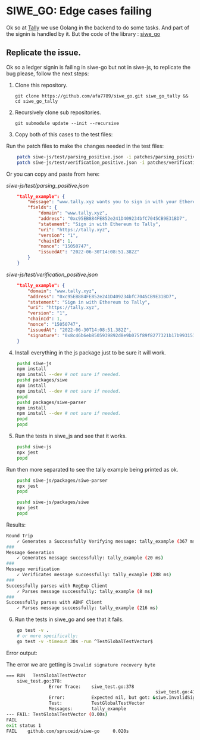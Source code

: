 # SIWE_GO: Edge cases failing

Ok so at [Tally](https://tally.xyz) we use Golang in the backend to do some tasks. And part of the signin is handled by it.
But the code of the library : [siwe_go](github.com/spruceid/siwe_go)

## Replicate the issue.

Ok so a ledger signin is failing in siwe-go but not in siwe-js, to replicate the bug please, follow the next steps:

1. Clone this repository.

	`git clone https://github.com/afa7789/siwe_go.git siwe_go_tally && cd siwe_go_tally`

2. Recursively clone sub repositories. 

	`git submodule update --init --recursive`

3. Copy both of this cases to the test files:

Run the patch files to make the changes needed in the test files:

```bash
	patch siwe-js/test/parsing_positive.json -i patches/parsing_positive.patch
	patch siwe-js/test/verification_positive.json -i patches/verification_positive.patch
```

Or you can copy and paste from here:

_siwe-js/test/parsing_positive.json_
```json
    "tally_example": {
        "message": "www.tally.xyz wants you to sign in with your Ethereum account:\n0xc95EB884FE852e241D409234bfC7045CB9E31BD7\n\nSign in with Ethereum to Tally\n\nURI: https://tally.xyz\nVersion: 1\nChain ID: 1\nNonce: 15050747\nIssued At: 2022-06-30T14:08:51.382Z",
        "fields": {
            "domain": "www.tally.xyz",
            "address": "0xc95EB884FE852e241D409234bfC7045CB9E31BD7",
            "statement": "Sign in with Ethereum to Tally",
            "uri": "https://tally.xyz",
            "version": "1",
            "chainId": 1,
            "nonce": "15050747",
            "issuedAt": "2022-06-30T14:08:51.382Z"
        }
    }
```

_siwe-js/test/verification_positive.json_
```json
	"tally_example": {
		"domain": "www.tally.xyz",
		"address": "0xc95EB884FE852e241D409234bfC7045CB9E31BD7",
		"statement": "Sign in with Ethereum to Tally",
		"uri": "https://tally.xyz",
		"version": "1",
		"chainId": 1,
		"nonce": "15050747",
		"issuedAt": "2022-06-30T14:08:51.382Z",
		"signature": "0x8c46b6eb8505939892d8e9b075f89f8277321b17b993151f37810cdda38cce6f4a85909d2b53e6a14629c74c0ac38bf4becde78ee5b2529812bf6cceaf7b2a2501"
	}
```

4. Install everything in the js package just to be sure it will work.

```bash
	pushd siwe-js
	npm install
	npm install --dev # not sure if needed.
	pushd packages/siwe
	npm install
	npm install --dev # not sure if needed.
	popd
	pushd packages/siwe-parser
	npm install
	npm install --dev # not sure if needed.
	popd
	popd
```

5. Run the tests in siwe_js and see that it works.

```bash
	pushd siwe-js
	npx jest
	popd
```

Run then more separated to see the tally example being printed as ok.

```bash
	pushd siwe-js/packages/siwe-parser
	npx jest
	popd
```

```bash
	pushd siwe-js/packages/siwe
	npx jest
	popd
```

Results:

```bash
Round Trip
	✓ Generates a Successfully Verifying message: tally_example (367 ms)
###
Message Generation
    ✓ Generates message successfully: tally_example (20 ms)
###
Message verification
	✓ Verificates message successfully: tally_example (288 ms)
###
Successfully parses with RegExp Client
    ✓ Parses message successfully: tally_example (8 ms)
###
Successfully parses with ABNF Client
    ✓ Parses message successfully: tally_example (216 ms)
```


6. Run the tests in siwe_go and see that it fails.

```bash
	go test -v .
	# or more specifically:
	go test -v -timeout 30s -run ^TestGlobalTestVector$

```

Error output:

The error we are getting is `Invalid signature recovery byte`

```bash
=== RUN   TestGlobalTestVector
    siwe_test.go:378: 
                Error Trace:    siwe_test.go:378
                                                        siwe_test.go:411
                Error:          Expected nil, but got: &siwe.InvalidSignature{string:"Invalid signature recovery byte"}
                Test:           TestGlobalTestVector
                Messages:       tally_example
--- FAIL: TestGlobalTestVector (0.00s)
FAIL
exit status 1
FAIL    github.com/spruceid/siwe-go     0.020s
```